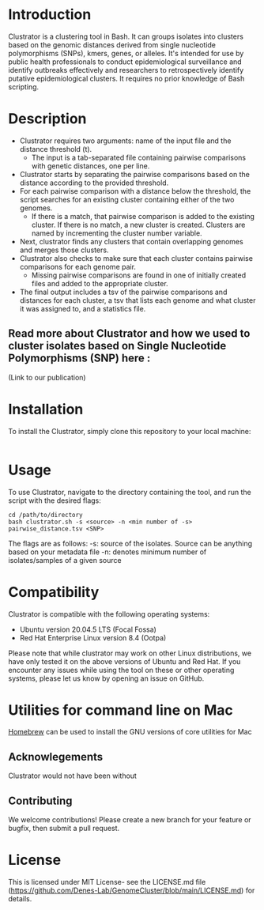 # Introduction
Clustrator is a clustering tool in Bash. It can groups isolates into clusters based on the genomic distances derived from single nucleotide polymorphisms (SNPs), kmers, genes, or alleles. It's intended for use by public health professionals to conduct epidemiological surveillance and identify outbreaks effectively and researchers to retrospectively identify putative epidemiological clusters. It requires no prior knowledge of Bash scripting.

# Description
- Clustrator requires two arguments: name of the input file and the distance threshold (t). 
  - The input is a tab-separated file containing pairwise comparisons with genetic distances, one per line. 
- Clustrator starts by separating the pairwise comparisons based on the distance according to the provided threshold. 
- For each pairwise comparison with a distance below the threshold, the script searches for an existing cluster containing either of the two genomes. 
  - If there is a match, that pairwise comparison is added to the existing cluster. If there is no match, a new cluster is created. Clusters are named by incrementing the cluster number variable. 
- Next, clustrator finds any clusters that contain overlapping genomes and merges those clusters.
- Clustrator also checks to make sure that each cluster contains pairwise comparisons for each genome pair. 
  - Missing pairwise comparisons are found in one of initially created files and added to the appropriate cluster. 
- The final output includes a tsv of the pairwise comparisons and distances for each cluster, a tsv that lists each genome and what cluster it was assigned to, and a statistics file.


## Read more about Clustrator and how we used to cluster isolates based on Single Nucleotide Polymorphisms (SNP) here :
(Link to our publication)

# Installation
To install the Clustrator, simply clone this repository to your local machine:

``` git clone (link)
```

# Usage
To use Clustrator, navigate to the directory containing the tool, and run the script with the desired flags:
```
cd /path/to/directory
bash clustrator.sh -s <source> -n <min number of -s> pairwise_distance.tsv <SNP> 
```
 
The flags are as follows:
-s: source of the isolates. Source can be anything based on your metadata file
-n: denotes minimum number of isolates/samples of a given source 

# Compatibility
Clustrator is compatible with the following operating systems:
  - Ubuntu version 20.04.5 LTS (Focal Fossa)
  - Red Hat Enterprise Linux version 8.4 (Ootpa) 

Please note that while clustrator may work on other Linux distributions, we have only tested it on the above versions of Ubuntu and Red Hat. If you encounter any issues while using the tool on these or other operating systems, please let us know by opening an issue on GitHub.

# Utilities for command line on Mac
[Homebrew](https://brew.sh/) can be used to install the GNU versions of core utilities for Mac

## Acknowlegements
Clustrator would not have been without

## Contributing
We welcome contributions! Please create a new branch for your feature or bugfix, then submit a pull request.


# License
This is licensed under MIT License- see the LICENSE.md file (https://github.com/Denes-Lab/GenomeCluster/blob/main/LICENSE.md) for details. 
